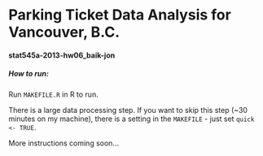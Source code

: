 Parking Ticket Data Analysis for Vancouver, B.C.
===========================

#### stat545a-2013-hw06_baik-jon


##### How to run:

Run `MAKEFILE.R` in R to run.

There is a large data processing step. If you want to skip this step (~30 minutes on my machine), there is a setting in the `MAKEFILE` - just set `quick <- TRUE`.


More instructions coming soon...